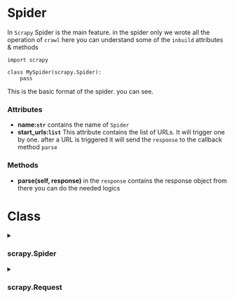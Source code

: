 # Spider
In `Scrapy` Spider is the main feature. in the spider only we wrote all the operation of `crawl` here you can understand some of the `inbuild` attributes & methods

```
import scrapy

class MySpider(scrapy.Spider):
    pass
```
This is the basic format of the spider. you can see.

### Attributes
* **name:`str`** contains the name of `Spider`
* **start_urls:`list`** This attribute contains the list of URLs. It will trigger one by one. after a URL is triggered it will send the `response` to the callback method `parse`

### Methods
* **parse(self, response)** in the `response` contains the response object from there you can do the needed logics

# Class
<details>
<summary><h3>scrapy.Spider</h3></summary>
    
Base class for scrapy spiders. All spiders must inherit from this class.

**Attributes**
* **name:** `str`  identifies the Spider. It must be unique within a project, that is, you can’t set the same name for different Spiders.
* **custom_settings:** `Optional[dict] = None`

**Methods**
* `start_requests():` must return an iterable of Requests (you can return a list of requests or write a generator function) which the Spider will begin to crawl from. Subsequent requests will be generated successively from these initial requests.
* `parse():` a method that will be called to handle the response downloaded for each of the requests made. The response parameter is an instance of TextResponse that holds the page content and has further helpful methods to handle it.
</details>

<details>
    <summary><h3>scrapy.Request</h3></summary>

Represents an HTTP request, which is usually generated in a Spider and
    executed by the Downloader, thus generating a :class:`Response`.
    
</details>
